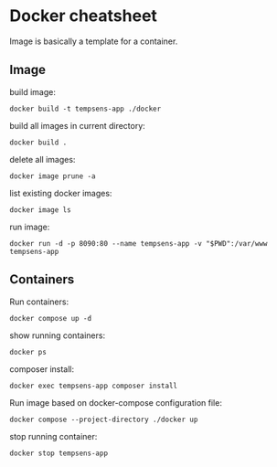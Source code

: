 # Docker cheatsheet 
Image is basically a template for a container.

## Image

build image: 
```
docker build -t tempsens-app ./docker
```

build all images in current directory:
```
docker build .
```

delete all images:
```
docker image prune -a
```

list existing docker images:
```
docker image ls
```

run image:
```
docker run -d -p 8090:80 --name tempsens-app -v "$PWD":/var/www tempsens-app
```

## Containers

Run containers:
```
docker compose up -d
```

show running containers:
```
docker ps
```

composer install:
```
docker exec tempsens-app composer install
```

Run image based on docker-compose configuration file:
```
docker compose --project-directory ./docker up
```


stop running container:
```
docker stop tempsens-app
```